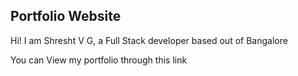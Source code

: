 ## Portfolio Website

Hi! I am Shresht V G, a Full Stack developer based out of Bangalore

You can View my portfolio through this link
